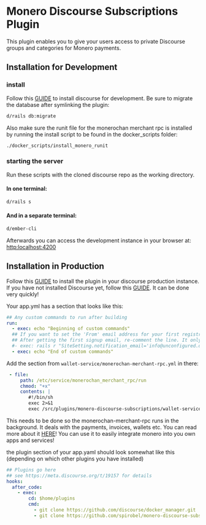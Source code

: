 # **Monero Discourse Subscriptions** Plugin

This plugin enables you to give your users access to private Discourse groups and categories for Monero payments.

## Installation for Development

### install
 
Follow this [GUIDE](https://meta.discourse.org/t/beginners-guide-to-install-discourse-for-development-using-docker/102009) to install discourse for development.
Be sure to migrate the database after symlinking the plugin:
``` bash
d/rails db:migrate
```
Also make sure the runit file for the monerochan merchant rpc is installed by running the install script to be found in the docker_scripts folder:
``` bash
./docker_scripts/install_monero_runit
```
### **starting the server**

Run these scripts with the cloned discourse repo as the working directory.
#### **In one terminal:**
``` bash
d/rails s
```
#### **And in a separate terminal:**
``` bash
d/ember-cli
```
Afterwards you can access the development instance in your browser at: [http:localhost:4200](http:localhost:4200)

## Installation in Production

Follow this [GUIDE](https://meta.discourse.org/t/install-plugins-in-discourse/19157) to install the plugin in your discourse production instance.
If you have not installed Discourse yet, follow this [GUIDE](https://github.com/discourse/discourse/blob/main/docs/INSTALL-cloud.md). It can be done very quickly! 

Your app.yml has a section that looks like this:
``` yaml
## Any custom commands to run after building
run:
  - exec: echo "Beginning of custom commands"
  ## If you want to set the 'From' email address for your first registration, uncomment and change:
  ## After getting the first signup email, re-comment the line. It only needs to run once.
  #- exec: rails r "SiteSetting.notification_email='info@unconfigured.discourse.org'"
  - exec: echo "End of custom commands"

```
Add the section from `wallet-service/monerochan-merchant-rpc.yml` in there:
``` yaml
 - file:
     path: /etc/service/monerochan_merchant_rpc/run
     chmod: "+x"
     contents: |
        #!/bin/sh
        exec 2>&1
        exec /src/plugins/monero-discourse-subscriptions/wallet-service/monerochan-merchant-rpc
```
This needs to be done so the monerochan-merchant-rpc runs in the background. It deals with the payments, invoices, wallets etc. You can read more about it [HERE](https://github.com/spirobel/monerochan-merchant-rpc)! You can use it to easily integrate monero into you own apps and services!

the plugin section of your app.yaml should look somewhat like this (depending on which other plugins you have installed)

``` yaml
## Plugins go here
## see https://meta.discourse.org/t/19157 for details
hooks:
  after_code:
    - exec:
        cd: $home/plugins
        cmd:
          - git clone https://github.com/discourse/docker_manager.git
          - git clone https://github.com/spirobel/monero-discourse-subscriptions
```
